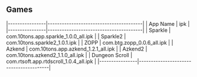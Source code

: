 ## Games ##

   |----------------|----------------------------------------|
   | App Name       | ipk                                    |
   |----------------|----------------------------------------|
   | Sparkle        | com.10tons.app.sparkle_1.0.0_all.ipk   |
   | Sparkle2       | com.10tons.sparkle2_1.0.1.ipk          |
   | ZOPP           | com.btg.zopp_0.0.6_all.ipk             |
   | Azkend         | com.10tons.app.azkend_1.2.1_all.ipk    |
   | Azkend2        | com.10tons.azkend2_1.1.0_all.ipk       |
   | Dungeon Scroll | com.rtsoft.app.rtdscroll_1.0.4_all.ipk |
   |----------------|----------------------------------------|

